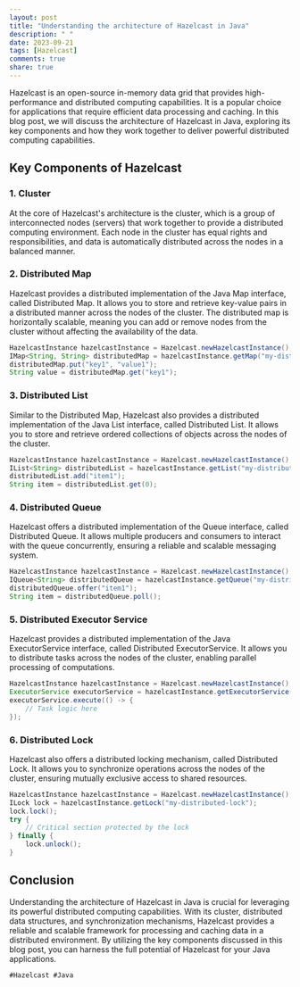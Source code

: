 ```yaml
---
layout: post
title: "Understanding the architecture of Hazelcast in Java"
description: " "
date: 2023-09-21
tags: [Hazelcast]
comments: true
share: true
---
```


Hazelcast is an open-source in-memory data grid that provides high-performance and distributed computing capabilities. It is a popular choice for applications that require efficient data processing and caching. In this blog post, we will discuss the architecture of Hazelcast in Java, exploring its key components and how they work together to deliver powerful distributed computing capabilities.

## Key Components of Hazelcast

### 1. Cluster

At the core of Hazelcast's architecture is the cluster, which is a group of interconnected nodes (servers) that work together to provide a distributed computing environment. Each node in the cluster has equal rights and responsibilities, and data is automatically distributed across the nodes in a balanced manner.

### 2. Distributed Map

Hazelcast provides a distributed implementation of the Java Map interface, called Distributed Map. It allows you to store and retrieve key-value pairs in a distributed manner across the nodes of the cluster. The distributed map is horizontally scalable, meaning you can add or remove nodes from the cluster without affecting the availability of the data.

```java
HazelcastInstance hazelcastInstance = Hazelcast.newHazelcastInstance();
IMap<String, String> distributedMap = hazelcastInstance.getMap("my-distributed-map");
distributedMap.put("key1", "value1");
String value = distributedMap.get("key1");
```

### 3. Distributed List

Similar to the Distributed Map, Hazelcast also provides a distributed implementation of the Java List interface, called Distributed List. It allows you to store and retrieve ordered collections of objects across the nodes of the cluster.

```java
HazelcastInstance hazelcastInstance = Hazelcast.newHazelcastInstance();
IList<String> distributedList = hazelcastInstance.getList("my-distributed-list");
distributedList.add("item1");
String item = distributedList.get(0);
```

### 4. Distributed Queue

Hazelcast offers a distributed implementation of the Queue interface, called Distributed Queue. It allows multiple producers and consumers to interact with the queue concurrently, ensuring a reliable and scalable messaging system.

```java
HazelcastInstance hazelcastInstance = Hazelcast.newHazelcastInstance();
IQueue<String> distributedQueue = hazelcastInstance.getQueue("my-distributed-queue");
distributedQueue.offer("item1");
String item = distributedQueue.poll();
```

### 5. Distributed Executor Service

Hazelcast provides a distributed implementation of the Java ExecutorService interface, called Distributed ExecutorService. It allows you to distribute tasks across the nodes of the cluster, enabling parallel processing of computations.

```java
HazelcastInstance hazelcastInstance = Hazelcast.newHazelcastInstance();
ExecutorService executorService = hazelcastInstance.getExecutorService("my-distributed-executor");
executorService.execute(() -> {
    // Task logic here
});
```

### 6. Distributed Lock

Hazelcast also offers a distributed locking mechanism, called Distributed Lock. It allows you to synchronize operations across the nodes of the cluster, ensuring mutually exclusive access to shared resources.

```java
HazelcastInstance hazelcastInstance = Hazelcast.newHazelcastInstance();
ILock lock = hazelcastInstance.getLock("my-distributed-lock");
lock.lock();
try {
    // Critical section protected by the lock
} finally {
    lock.unlock();
}
```

## Conclusion

Understanding the architecture of Hazelcast in Java is crucial for leveraging its powerful distributed computing capabilities. With its cluster, distributed data structures, and synchronization mechanisms, Hazelcast provides a reliable and scalable framework for processing and caching data in a distributed environment. By utilizing the key components discussed in this blog post, you can harness the full potential of Hazelcast for your Java applications. 

`#Hazelcast #Java`